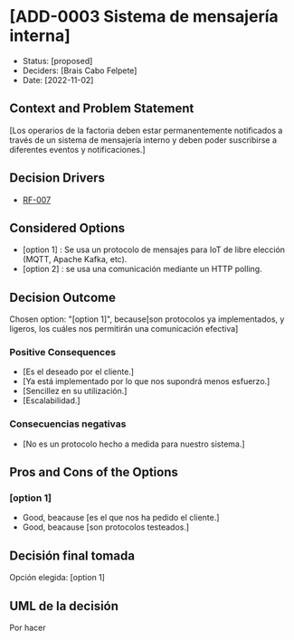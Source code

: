 # [ADD-0003 Sistema de mensajería interna]

* Status: [proposed]
* Deciders: [Brais Cabo Felpete]
* Date: [2022-11-02]

## Context and Problem Statement

[Los operarios de la factoria deben estar permanentemente notificados a través de un sistema de mensajería interno y deben poder suscribirse a diferentes eventos y notificaciones.]

## Decision Drivers

* [RF-007](../requisitos/RF-007.md)

## Considered Options

* [option 1] : Se usa un protocolo de mensajes para IoT de libre elección (MQTT, Apache Kafka, etc).
* [option 2] : se usa una comunicación mediante un HTTP polling.

## Decision Outcome

Chosen option: "[option 1]", because[son protocolos ya implementados, y ligeros, los cuáles nos permitirán una comunicación efectiva]

### Positive Consequences <!-- optional -->

* [Es el deseado por el cliente.]
* [Ya está implementado por lo que nos supondrá menos esfuerzo.]
* [Sencillez en su utilización.]
* [Escalabilidad.]

### Consecuencias negativas <!-- optional -->

* [No es un protocolo hecho a medida para nuestro sistema.]

## Pros and Cons of the Options

### [option 1]

* Good, beacause [es el que nos ha pedido el cliente.]
* Good, beacause [son protocolos testeados.]

## Decisión final tomada

Opción elegida: [option 1]

## UML de la decisión

Por hacer